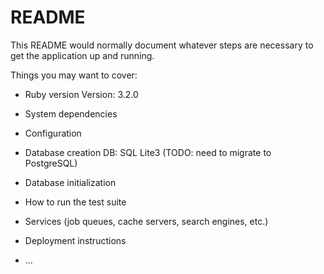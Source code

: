 # README

This README would normally document whatever steps are necessary to get the
application up and running.

Things you may want to cover:

* Ruby version
  Version: 3.2.0

* System dependencies

* Configuration

* Database creation
     DB: SQL Lite3 (TODO: need to migrate to PostgreSQL)
* Database initialization

* How to run the test suite

* Services (job queues, cache servers, search engines, etc.)

* Deployment instructions

* ...
